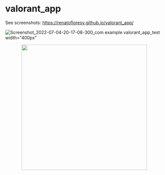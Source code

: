 # valorant_app

See screenshots:
https://renatofloresv.github.io/valorant_app/

![Screenshot_2022-07-04-20-17-08-300_com example valorant_app_test](https://user-images.githubusercontent.com/68215023/177451805-0de91b21-cce0-4338-a61b-48e353f921ae.jpg) width="400px"
<div align="center">
    <img src="[/screenshots/screen1.jpg](https://user-images.githubusercontent.com/68215023/177451805-0de91b21-cce0-4338-a61b-48e353f921ae.jpg)" width="400px"</img> 
</div>
